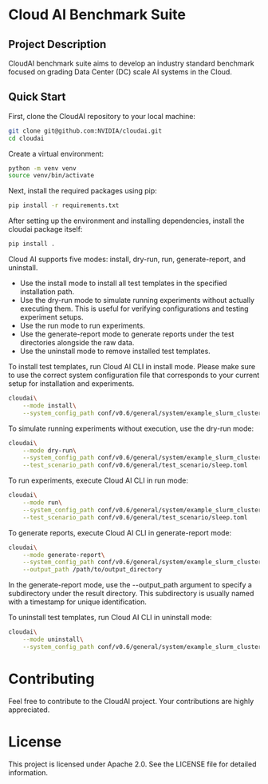 # Cloud AI Benchmark Suite

## Project Description
CloudAI benchmark suite aims to develop an industry standard benchmark focused on grading Data Center (DC) scale AI systems in the Cloud.

## Quick Start
First, clone the CloudAI repository to your local machine:
```bash
git clone git@github.com:NVIDIA/cloudai.git
cd cloudai
```

Create a virtual environment:
```bash
python -m venv venv
source venv/bin/activate
```

Next, install the required packages using pip:
```bash
pip install -r requirements.txt
```

After setting up the environment and installing dependencies, install the cloudai package itself:
```bash
pip install .
```

Cloud AI supports five modes: install, dry-run, run, generate-report, and uninstall.
* Use the install mode to install all test templates in the specified installation path.
* Use the dry-run mode to simulate running experiments without actually executing them. This is useful for verifying configurations and testing experiment setups.
* Use the run mode to run experiments.
* Use the generate-report mode to generate reports under the test directories alongside the raw data.
* Use the uninstall mode to remove installed test templates.

To install test templates, run Cloud AI CLI in install mode.
Please make sure to use the correct system configuration file that corresponds to your current setup for installation and experiments.
```bash
cloudai\
    --mode install\
    --system_config_path conf/v0.6/general/system/example_slurm_cluster.toml
```

To simulate running experiments without execution, use the dry-run mode:
```bash
cloudai\
    --mode dry-run\
    --system_config_path conf/v0.6/general/system/example_slurm_cluster.toml\
    --test_scenario_path conf/v0.6/general/test_scenario/sleep.toml
```

To run experiments, execute Cloud AI CLI in run mode:
```bash
cloudai\
    --mode run\
    --system_config_path conf/v0.6/general/system/example_slurm_cluster.toml\
    --test_scenario_path conf/v0.6/general/test_scenario/sleep.toml
```

To generate reports, execute Cloud AI CLI in generate-report mode:
```bash
cloudai\
    --mode generate-report\
    --system_config_path conf/v0.6/general/system/example_slurm_cluster.toml\
    --output_path /path/to/output_directory
```
In the generate-report mode, use the --output_path argument to specify a subdirectory under the result directory.
This subdirectory is usually named with a timestamp for unique identification.

To uninstall test templates, run Cloud AI CLI in uninstall mode:
```bash
cloudai\
    --mode uninstall\
    --system_config_path conf/v0.6/general/system/example_slurm_cluster.toml
```

# Contributing
Feel free to contribute to the CloudAI project. Your contributions are highly appreciated.

# License
This project is licensed under Apache 2.0. See the LICENSE file for detailed information.
